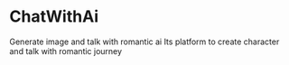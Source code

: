 # ChatWithAi
Generate image and talk with romantic ai
Its platform to create character and talk with romantic journey

